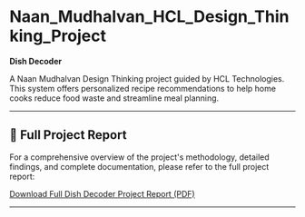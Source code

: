 # Naan_Mudhalvan_HCL_Design_Thinking_Project

**Dish Decoder**

A Naan Mudhalvan Design Thinking project guided by HCL Technologies. This system offers personalized recipe recommendations to help home cooks reduce food waste and streamline meal planning.

---

## 📄 Full Project Report

For a comprehensive overview of the project's methodology, detailed findings, and complete documentation, please refer to the full project report:

[Download Full Dish Decoder Project Report (PDF)](Dish_Decoder_Report.pdf)

---

